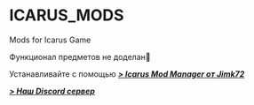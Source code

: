 # ICARUS_MODS
Mods for Icarus Game

Функционал предметов не доделан🫠

Устанавливайте с помощью ***[> Icarus Mod Manager от Jimk72](https://github.com/Jimk72/Icarus_Software)***

***[> Наш Discord сервер](https://discord.gg/62Kd7nh8VV)***
